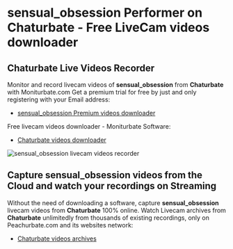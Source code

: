 # sensual_obsession Performer on Chaturbate - Free LiveCam videos downloader

## Chaturbate Live Videos Recorder

Monitor and record livecam videos of **sensual_obsession** from **Chaturbate** with Moniturbate.com
Get a premium trial for free by just and only registering with your Email address:
* [sensual_obsession Premium videos downloader](https://moniturbate.com/request-demo-licence-key.html)

Free livecam videos downloader - Moniturbate Software:
* [Chaturbate videos downloader](https://moniturbate.com/moniturbate-download-software.html)

![sensual_obsession livecam videos recorder](https://peachurnet.com/templates/moniturbate-software.png)


## Capture sensual_obsession videos from the Cloud and watch your recordings on Streaming

Without the need of downloading a software, capture **sensual_obsession** livecam videos from **Chaturbate** 100% online.
Watch Livecam archives from **Chaturbate** unlimitedly from thousands of existing recordings, only on Peachurbate.com and its websites network:
* [Chaturbate videos archives](https://peachurnet.com/)